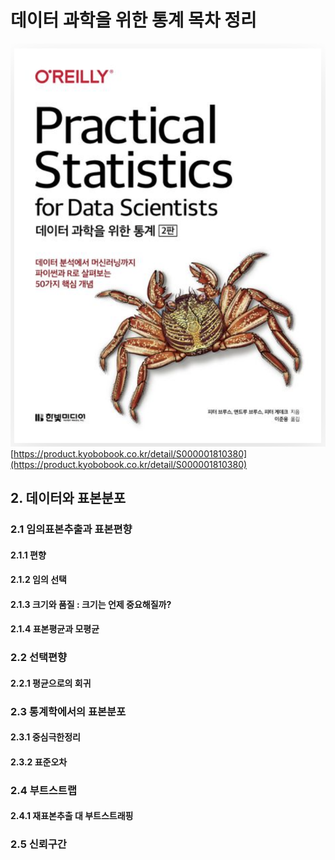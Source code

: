 # 데이터 과학을 위한 통계 목차 정리

![](<../.gitbook/assets/image (3) (5).png>)[https://product.kyobobook.co.kr/detail/S000001810380](https://product.kyobobook.co.kr/detail/S000001810380)

## 2. 데이터와 표본분포

### 2.1 임의표본추출과 표본편향

#### 2.1.1 편향

#### 2.1.2 임의 선택

#### 2.1.3 크기와 품질 : 크기는 언제 중요해질까?

#### 2.1.4 표본평균과 모평균

### 2.2 선택편향

#### 2.2.1 평균으로의 회귀

### 2.3 통계학에서의 표본분포

#### 2.3.1 중심극한정리

#### 2.3.2 표준오차

### 2.4 부트스트랩

#### 2.4.1 재표본추출 대 부트스트래핑

### 2.5 신뢰구간

